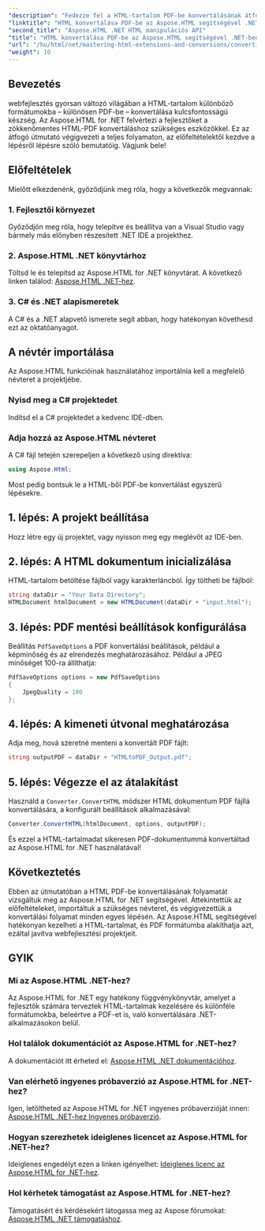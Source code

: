 ```yaml
---
"description": "Fedezze fel a HTML-tartalom PDF-be konvertálásának átfogó folyamatát a hatékony Aspose.HTML for .NET könyvtár segítségével. Ez az útmutató világos tájékoztatást nyújt a fejlesztőknek."
"linktitle": "HTML konvertálása PDF-be az Aspose.HTML segítségével .NET-ben"
"second_title": "Aspose.HTML .NET HTML manipulációs API"
"title": "HTML konvertálása PDF-be az Aspose.HTML segítségével .NET-ben"
"url": "/hu/html/net/mastering-html-extensions-and-conversions/converting-html-to-pdf/"
"weight": 10
---
```


## Bevezetés

webfejlesztés gyorsan változó világában a HTML-tartalom különböző formátumokba – különösen PDF-be – konvertálása kulcsfontosságú készség. Az Aspose.HTML for .NET felvértezi a fejlesztőket a zökkenőmentes HTML-PDF konvertáláshoz szükséges eszközökkel. Ez az átfogó útmutató végigvezeti a teljes folyamaton, az előfeltételektől kezdve a lépésről lépésre szóló bemutatóig. Vágjunk bele!

## Előfeltételek

Mielőtt elkezdenénk, győződjünk meg róla, hogy a következők megvannak:

### 1. Fejlesztői környezet
Győződjön meg róla, hogy telepítve és beállítva van a Visual Studio vagy bármely más előnyben részesített .NET IDE a projekthez.

### 2. Aspose.HTML .NET könyvtárhoz
Töltsd le és telepítsd az Aspose.HTML for .NET könyvtárat. A következő linken találod: [Aspose.HTML .NET-hez](https://releases.aspose.com/html/net/).

### 3. C# és .NET alapismeretek
A C# és a .NET alapvető ismerete segít abban, hogy hatékonyan követhesd ezt az oktatóanyagot.

## A névtér importálása

Az Aspose.HTML funkcióinak használatához importálnia kell a megfelelő névteret a projektjébe.

### Nyisd meg a C# projektedet
Indítsd el a C# projektedet a kedvenc IDE-dben.

### Adja hozzá az Aspose.HTML névteret
A C# fájl tetején szerepeljen a következő using direktíva:

```csharp
using Aspose.Html;
```

Most pedig bontsuk le a HTML-ből PDF-be konvertálást egyszerű lépésekre.

## 1. lépés: A projekt beállítása
Hozz létre egy új projektet, vagy nyisson meg egy meglévőt az IDE-ben.

## 2. lépés: A HTML dokumentum inicializálása
HTML-tartalom betöltése fájlból vagy karakterláncból. Így töltheti be fájlból:

```csharp
string dataDir = "Your Data Directory";
HTMLDocument htmlDocument = new HTMLDocument(dataDir + "input.html");
```

## 3. lépés: PDF mentési beállítások konfigurálása
Beállítás `PdfSaveOptions` a PDF konvertálási beállítások, például a képminőség és az elrendezés meghatározásához. Például a JPEG minőséget 100-ra állíthatja:

```csharp
PdfSaveOptions options = new PdfSaveOptions
{
    JpegQuality = 100
};
```

## 4. lépés: A kimeneti útvonal meghatározása
Adja meg, hová szeretné menteni a konvertált PDF fájlt:

```csharp
string outputPDF = dataDir + "HTMLtoPDF_Output.pdf";
```

## 5. lépés: Végezze el az átalakítást
Használd a `Converter.ConvertHTML` módszer HTML dokumentum PDF fájllá konvertálására, a konfigurált beállítások alkalmazásával:

```csharp
Converter.ConvertHTML(htmlDocument, options, outputPDF);
```

És ezzel a HTML-tartalmadat sikeresen PDF-dokumentummá konvertáltad az Aspose.HTML for .NET használatával!

## Következtetés

Ebben az útmutatóban a HTML PDF-be konvertálásának folyamatát vizsgáltuk meg az Aspose.HTML for .NET segítségével. Áttekintettük az előfeltételeket, importáltuk a szükséges névteret, és végigvezettük a konvertálási folyamat minden egyes lépésén. Az Aspose.HTML segítségével hatékonyan kezelheti a HTML-tartalmat, és PDF formátumba alakíthatja azt, ezáltal javítva webfejlesztési projektjeit.

## GYIK

### Mi az Aspose.HTML .NET-hez?
Az Aspose.HTML for .NET egy hatékony függvénykönyvtár, amelyet a fejlesztők számára terveztek HTML-tartalmak kezelésére és különféle formátumokba, beleértve a PDF-et is, való konvertálására .NET-alkalmazásokon belül.

### Hol találok dokumentációt az Aspose.HTML for .NET-hez?
A dokumentációt itt érheted el: [Aspose.HTML .NET dokumentációhoz](https://reference.aspose.com/html/net/).

### Van elérhető ingyenes próbaverzió az Aspose.HTML for .NET-hez?
Igen, letöltheted az Aspose.HTML for .NET ingyenes próbaverzióját innen: [Aspose.HTML .NET-hez Ingyenes próbaverzió](https://releases.aspose.com/).

### Hogyan szerezhetek ideiglenes licencet az Aspose.HTML for .NET-hez?
Ideiglenes engedélyt ezen a linken igényelhet: [Ideiglenes licenc az Aspose.HTML for .NET-hez](https://purchase.conholdate.com/temporary-license/).

### Hol kérhetek támogatást az Aspose.HTML for .NET-hez?
Támogatásért és kérdésekért látogassa meg az Aspose fórumokat: [Aspose.HTML .NET támogatáshoz](https://forum.aspose.com/).